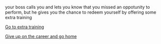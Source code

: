 your boss calls you and lets you know that you missed an oppotunity to perform, but he gives you the chance to redeem yourself by offering some extra training


[Go to extra training](../situations/extra-training.md)


[Give up on the career and go home](../situations/home.md)